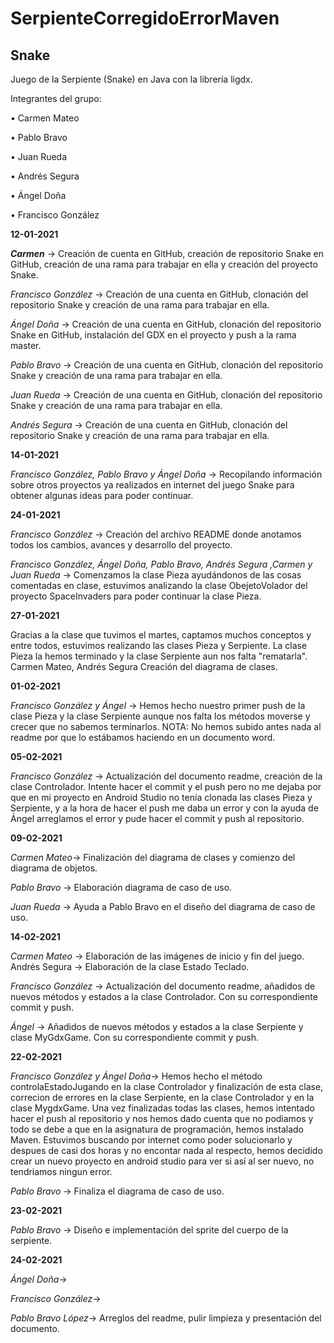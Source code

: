 # SerpienteCorregidoErrorMaven
 
##  Snake

Juego de la Serpiente (Snake) en Java con la librería ligdx.

Integrantes del grupo:

• Carmen Mateo

• Pablo Bravo

• Juan Rueda

• Andrés Segura

• Ángel Doña

• Francisco González

__12-01-2021__

__*Carmen*__ -> Creación de cuenta en GitHub, creación de repositorio Snake en GitHub, creación de una rama para trabajar en ella y creación del proyecto Snake. 

*Francisco González* -> Creación de una cuenta en GitHub, clonación del repositorio Snake y creación de una rama para trabajar en ella.

*Ángel Doña* -> Creación de una cuenta en GitHub, clonación del repositorio Snake en GitHub, instalación del GDX en el proyecto y push a la rama master. 

*Pablo Bravo* -> Creación de una cuenta en GitHub, clonación del repositorio Snake y creación de una rama para trabajar en ella. 

*Juan Rueda* -> Creación de una cuenta en GitHub, clonación del repositorio Snake y creación de una rama para trabajar en ella. 

*Andrés Segura* -> Creación de una cuenta en GitHub, clonación del repositorio Snake y creación de una rama para trabajar en ella.

__14-01-2021__ 

*Francisco González, Pablo Bravo y Ángel Doña* -> Recopilando información sobre otros proyectos ya realizados en internet del juego Snake para obtener algunas ideas para poder continuar.

__24-01-2021__ 

*Francisco González* -> Creación del archivo README donde anotamos todos los cambios, avances y desarrollo del proyecto.

*Francisco González, Ángel Doña, Pablo Bravo, Andrés Segura ,Carmen y Juan Rueda* -> Comenzamos la clase Pieza ayudándonos de las cosas comentadas en clase, estuvimos analizando la clase ObejetoVolador del proyecto SpaceInvaders para poder continuar la clase Pieza.

__27-01-2021__ 

Gracias a la clase que tuvimos el martes, captamos muchos conceptos y entre todos, estuvimos realizando las clases Pieza y Serpiente. La clase Pieza la hemos terminado y la clase Serpiente aun nos falta "rematarla". Carmen Mateo, Andrés Segura Creación del diagrama de clases.

__01-02-2021__ 

*Francisco González y Ángel* -> Hemos hecho nuestro primer push de la clase Pieza y la clase Serpiente aunque nos falta los métodos moverse y crecer que no sabemos terminarlos. NOTA: No hemos subido antes nada al readme por que lo estábamos haciendo en un documento word.

__05-02-2021__ 

*Francisco González* -> Actualización del documento readme, creación de la clase Controlador. Intente hacer el commit y el push pero no me dejaba por que en mi proyecto en Android Studio no tenía clonada las clases Pieza y Serpiente, y a la hora de hacer el push me daba un error y con la ayuda de Ángel arreglamos el error y pude hacer el commit y push al repositorio.

__09-02-2021__ 

*Carmen Mateo*-> Finalización del diagrama de clases y comienzo del diagrama de objetos. 

*Pablo Bravo* -> Elaboración diagrama de caso de uso. 

*Juan Rueda* -> Ayuda a Pablo Bravo en el diseño del diagrama de caso de uso.

__14-02-2021__ 

*Carmen Mateo* -> Elaboración de las imágenes de inicio y fin del juego. Andrés Segura -> Elaboración de la clase Estado Teclado.

*Francisco González* -> Actualización del documento readme, añadidos de nuevos métodos y estados a la clase Controlador. Con su correspondiente commit y push. 

*Ángel* -> Añadidos de nuevos métodos y estados a la clase Serpiente y clase MyGdxGame. Con su correspondiente commit y push.

__22-02-2021__ 

*Francisco González y Ángel Doña*-> Hemos hecho el método controlaEstadoJugando en la clase Controlador y finalización de esta clase, correcion de errores en la clase Serpiente, en la clase Controlador y en la clase MygdxGame. Una vez finalizadas todas las clases, hemos intentado hacer el push al repositorio y nos hemos dado cuenta que no podiamos y todo se debe a que en la asignatura de programación, hemos instalado Maven. Estuvimos buscando por internet como poder solucionarlo y despues de casi dos horas y no encontar nada al respecto, hemos decidido crear un nuevo proyecto en android studio para ver si así al ser nuevo, no tendriamos ningun error.

*Pablo Bravo* -> Finaliza el diagrama de caso de uso.

__23-02-2021__

*Pablo Bravo* -> Diseño e implementación del sprite del cuerpo de la serpiente.

__24-02-2021__

*Ángel Doña*->

*Francisco González*->

*Pablo Bravo López*-> Arreglos del readme, pulir limpieza y presentación del documento.
